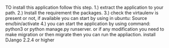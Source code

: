 TO install this application follow this step.
1.) extract the application to your path.
2.) Install the requirement the packages.
3.) check the virtaulenv is present or not, if available you can start by using in ubuntu:
Source env/bin/activate
4.) you can start the application by using command: python3 or python manage.py runserver.
or if any modification you need to make migration or then migrate then you can run the appliaction.
install DJango 2.2.4 or higher